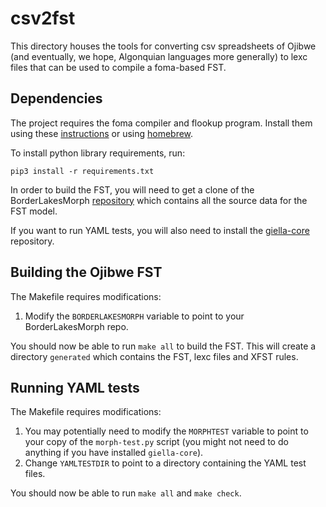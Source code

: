 # csv2fst

This directory houses the tools for converting csv spreadsheets of Ojibwe (and eventually, we hope, Algonquian languages more generally) to lexc files that can be used to compile a foma-based FST.

## Dependencies

The project requires the foma compiler and flookup program. Install them using these [instructions](https://blogs.cornell.edu/finitestatecompling/2016/08/24/installing-foma/) or using [homebrew](https://formulae.brew.sh/formula/foma).

To install python library requirements, run:
```
pip3 install -r requirements.txt
```

In order to build the FST, you will need to get a clone of the
BorderLakesMorph
[repository](https://github.com/ELF-Lab/BorderLakesMorph) which
contains all the source data for the FST model.

If you want to run YAML tests, you will also need to install the [giella-core](https://github.com/giellalt/giella-core) repository.

## Building the Ojibwe FST

The Makefile requires modifications:
1. Modify the `BORDERLAKESMORPH` variable to point to your BorderLakesMorph repo.

You should now be able to run `make all` to build the FST. This will
create a directory `generated` which contains the FST, lexc files and
XFST rules.

## Running YAML tests

The Makefile requires modifications:
1. You may potentially need to modify the `MORPHTEST` variable to
point to your copy of the `morph-test.py` script (you might not need
to do anything if you have installed `giella-core`).
2. Change `YAMLTESTDIR` to point to a directory containing the YAML test files.

You should now be able to run `make all` and `make check`.
